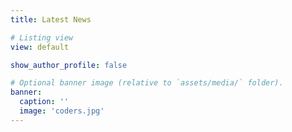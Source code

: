 ```yaml
---
title: Latest News

# Listing view
view: default

show_author_profile: false

# Optional banner image (relative to `assets/media/` folder).
banner:
  caption: ''
  image: 'coders.jpg'
---
```

